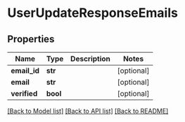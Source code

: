 # UserUpdateResponseEmails

## Properties
Name | Type | Description | Notes
------------ | ------------- | ------------- | -------------
**email_id** | **str** |  | [optional] 
**email** | **str** |  | [optional] 
**verified** | **bool** |  | [optional] 

[[Back to Model list]](../README.md#documentation-for-models) [[Back to API list]](../README.md#documentation-for-api-endpoints) [[Back to README]](../README.md)

